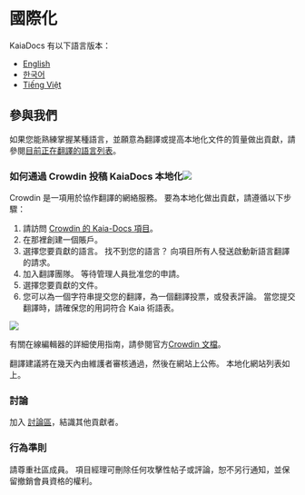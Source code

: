 # 國際化

KaiaDocs 有以下語言版本：

- [English](https://docs.kaia.io/)
- [한국어](https://docs.kaia.io/ko/)
- [Tiếng Việt](https://docs.kaia.io/vi/)

## 參與我們 <a href="#get-involved" id="get-involved"></a>

如果您能熟練掌握某種語言，並願意為翻譯或提高本地化文件的質量做出貢獻，請參閱[目前正在翻譯的語言列表](https://crowdin.com/project/kaia-docs)。

### 如何通過 Crowdin 投稿 KaiaDocs 本地化[![](https://badges.crowdin.net/kaia-docs/localized.svg)](https://crowdin.com/project/kaia-docs)<a href="#how-to-contribute-kaiadocs-localization-via-crowdin-crowdin-https-badges-crowd" id="how-to-contribute-kaiadocs-localization-via-crowdin-crowdin-https-badges-crowd"></a>

Crowdin 是一項用於協作翻譯的網絡服務。 要為本地化做出貢獻，請遵循以下步驟：

1. 請訪問 [Crowdin 的 Kaia-Docs 項目](https://crowdin.com/project/kaia-docs)。
2. 在那裡創建一個賬戶。
3. 選擇您要貢獻的語言。 找不到您的語言？ 向項目所有人發送啟動新語言翻譯的請求。
4. 加入翻譯團隊。 等待管理人員批准您的申請。
5. 選擇您要貢獻的文件。
6. 您可以為一個字符串提交您的翻譯，為一個翻譯投票，或發表評論。 當您提交翻譯時，請確保您的用詞符合 Kaia 術語表。

![](/img/misc/crowdin-editor.png)

有關在線編輯器的詳細使用指南，請參閱官方[Crowdin 文檔](https://support.crowdin.com/online-editor/)。

翻譯建議將在幾天內由維護者審核通過，然後在網站上公佈。 本地化網站列表如上。

### 討論<a href="#discussion" id="discussion"></a>

加入 [討論區](https://crowdin.com/project/kaia-docs/discussions)，結識其他貢獻者。

### 行為準則<a href="#code-of-conduct" id="code-of-conduct"></a>

請尊重社區成員。 項目經理可刪除任何攻擊性帖子或評論，恕不另行通知，並保留撤銷會員資格的權利。
